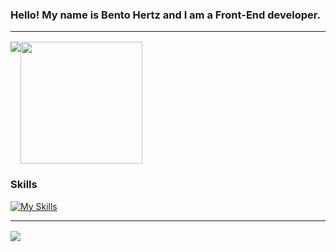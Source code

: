 ### Hello! My name is Bento Hertz and I am a Front-End developer.

<hr style="margin-bottom:16px;"/>

<div style="display:flex;margin-bottom:16px">
  <img src="https://github-readme-stats.vercel.app/api?username=Bento-Hertz&show_icons=true&theme=tokyonight"/>
  <img style="height:195px" src="https://github-readme-stats.vercel.app/api/top-langs/?username=Bento-Hertz&layout=compact&theme=tokyonight"/>
</div>

### Skills

[![My Skills](https://skillicons.dev/icons?i=html,css,js,ts,sass,react,nextjs,redux,figma)](https://skillicons.dev)

<hr style="margin-bottom:16px;"/>

<a href="https://www.linkedin.com/in/bento-hertz-08aa67281/">
  <img src="https://img.shields.io/badge/LinkedIn-0077B5?style=for-the-badge&logo=linkedin&logoColor=white"/>
</a>

